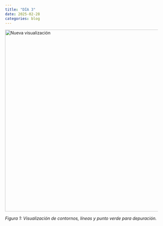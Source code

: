 ```yaml
---
title: "DÍA 3"
date: 2025-02-28
categories: blog
---
```



<img src="{{ '/imagenes/dia3.png' | relative_url }}" alt="Nueva visualización" width="600">
<p><em>Figura 1: Visualización de contornos, líneas y punto verde para depuración.</em></p>

